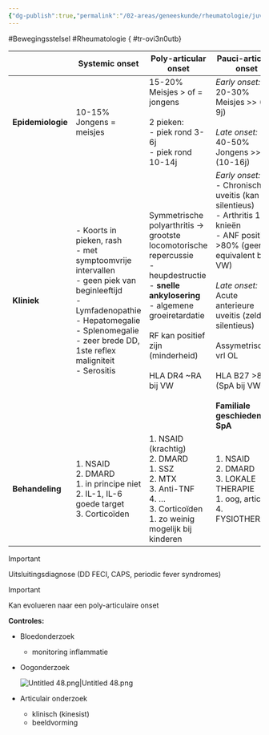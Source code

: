 ```yaml
---
{"dg-publish":true,"permalink":"/02-areas/geneeskunde/rheumatologie/juveniele-chronische-arthritis/","noteIcon":"","created":"2024-11-24T10:55:08.829+01:00","updated":"2024-12-31T16:51:47.194+01:00"}
---
```



#Bewegingsstelsel #Rheumatologie
{ #tr-ovi3n0utb}



|                   | **Systemic onset**                                                                                                                                                                                                    | **Poly-articular onset**                                                                                                                                                                                           | **Pauci-articular onset**                                                                                                                                                                                                                                                                                     |
| ----------------- | --------------------------------------------------------------------------------------------------------------------------------------------------------------------------------------------------------------------- | ------------------------------------------------------------------------------------------------------------------------------------------------------------------------------------------------------------------ | ------------------------------------------------------------------------------------------------------------------------------------------------------------------------------------------------------------------------------------------------------------------------------------------------------------- |
| **Epidemiologie** | 10-15%<br>Jongens = meisjes                                                                                                                                                                                           | 15-20%<br>Meisjes > of = jongens<br><br>2 pieken: <br>- piek rond 3-6j<br>- piek rond 10-14j<br>                                                                                                                   | *Early onset:* <br>20-30%<br>Meisjes >> (3-9j)<br><br>*Late onset:* <br>40-50%<br>Jongens >> (10-16j)                                                                                                                                                                                                         |
| **Kliniek**       | - Koorts in pieken, rash<br>	- met symptoomvrije intervallen<br>	- geen piek van beginleeftijd<br>- Lymfadenopathie<br>- Hepatomegalie<br>- Splenomegalie<br>	- zeer brede DD, 1ste reflex maligniteit<br>- Serositis | Symmetrische polyarthritis → grootste locomotorische repercussie<br>- heupdestructie<br>- **snelle ankylosering**<br>- algemene groeiretardatie<br><br>RF kan positief zijn (minderheid)<br><br>HLA DR4 ~RA bij VW | *Early onset:*<br>- Chronische uveitis (kan silentieus)<br>- Arthritis 1 of 2 knieën<br>- ANF positief >80% (geen equivalent bij VW)<br><br>*Late onset:*<br>Acute anterieure uveitis (zelden silentieus)<br><br>Assymetrische, vrl OL<br><br>HLA B27 >85% (SpA bij VW)<br><br>**Familiale geschiedenis SpA** |
| **Behandeling**   | 1. NSAID<br>2. DMARD<br>    1. in principe niet<br>    2. IL-1, IL-6 goede target<br>3. Corticoïden                                                                                                                   | 1. NSAID (krachtig)<br>2. DMARD<br>    1. SSZ<br>    2. MTX<br>    3. Anti-TNF<br>    4. …<br>3. Corticoïden<br>    1. zo weinig mogelijk bij kinderen                                                             | 1. NSAID<br>2. DMARD<br>3. LOKALE THERAPIE<br>    1. oog, articulair<br>4. FYSIOTHERAPIE                                                                                                                                                                                                                      |


> [!important]  
> Uitsluitingsdiagnose (DD FECI, CAPS, periodic fever syndromes)  
  
> [!important]  
> Kan evolueren naar een poly-articulaire onset  



**Controles:**
- Bloedonderzoek
    - monitoring inflammatie
- Oogonderzoek
    
    ![Untitled 48.png|Untitled 48.png](/img/user/05%20Toolkit/Files/Untitled%2048.png)
    
- Articulair onderzoek
    - klinisch (kinesist)
    - beeldvorming
